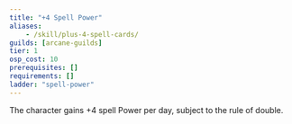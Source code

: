 ```yaml
---
title: "+4 Spell Power"
aliases:
    - /skill/plus-4-spell-cards/
guilds: [arcane-guilds]
tier: 1
osp_cost: 10
prerequisites: []
requirements: []
ladder: "spell-power"
---
```

The character gains +4 spell Power per day, subject to the rule of double.